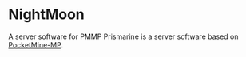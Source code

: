 # NightMoon
A server software for PMMP
Prismarine is a server software based on <a href="https://github.com/pmmp/PocketMine-MP" target="_blank">PocketMine-MP</a>.

